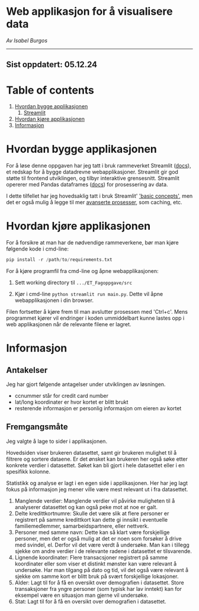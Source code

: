 Web applikasjon for å visualisere data
==============================
*Av Isabel Burgos*

----
Sist oppdatert: 05.12.24
----

# Table of contents
1. [Hvordan bygge applikasjonen](#hvordan-bygge-applikasjonen)
    1. [Streamlit](#streamlit)
2. [Hvordan kjøre applikasjonen](#hvordan-kjøre-applikasjonen)
3. [Informasjon](#informasjon)


# Hvordan bygge applikasjonen
For å løse denne oppgaven har jeg tatt i bruk rammeverket Streamlit ([docs](https://docs.streamlit.io/)), et redskap for å bygge datadrevne webapplikasjoner. Streamlit gir god støtte til frontend utviklingen, og tilbyr interaktive grensesnitt. Streamlit opererer med Pandas dataframes ([docs](https://pandas.pydata.org/docs/reference/frame.html)) for prosessering av data.

I dette tilfellet har jeg hovedsaklig tatt i bruk Streamlit' ['basic concepts'](https://docs.streamlit.io/get-started/fundamentals/main-concepts), men det er også mulig å legge til mer [avanserte prosesser](https://docs.streamlit.io/get-started/fundamentals/advanced-concepts), som caching, etc.

# Hvordan kjøre applikasjonen
For å forsikre at man har de nødvendige rammeverkene, bør man kjøre følgende kode i cmd-line:
```python
pip install -r /path/to/requirements.txt
```

For å kjøre programfil fra cmd-line og åpne webapplikasjonen:
1. Sett working directory til `.../ET_Fagoppgave/src`

2. Kjør i cmd-line ```python streamlit run main.py```. Dette vil åpne webapplikasjonen i din browser.

Filen fortsetter å kjøre frem til man avslutter prosessen med 'Ctrl+c'. Mens programmet kjører vil endringer i koden ummiddelbart kunne lastes opp i web applikasjonen når de relevante filene er lagret. 

# Informasjon
## Antakelser
Jeg har gjort følgende antagelser under utviklingen av løsningen.
- ccnummer står for credit card number
- lat/long koordinater er hvor kortet er blitt brukt
- resterende informasjon er personlig informasjon om eieren av kortet

## Fremgangsmåte
Jeg valgte å lage to sider i applikasjonen. 

Hovedsiden viser brukeren datasettet, samt gir brukeren mulighet til å filtrere og sortere dataene. Er det ønsket kan brukeren her også søke etter konkrete verdier i datasettet. Søket kan bli gjort i hele datasettet eller i en spesifikk kolonne.

Statistikk og analyse er lagt i en egen side i applikasjonen. Her har jeg lagt fokus på informasjon jeg mener ville være mest relevant ut i fra datasettet.
1. Manglende verdier: Manglende verdier vil påvirke muligheten til å analyserer datasettet og kan også peke mot at noe er galt.
2. Delte kredittkortnumre: Skulle det være slik at flere personer er registrert på samme kredittkort kan dette gi innsikt i eventuelle familiemedlemmer, samarbeidspartnere, eller nettverk.
3. Personer med samme navn: Dette kan så klart være forskjellige personer, men det er også mulig at det er noen som forsøker å drive med svindel, el. Derfor vil det være verdt å undersøke. Man kan i tillegg sjekke om andre verdier i de relevante radene i datasettet er tilsvarende.
4. Lignende koordinater: Flere transacsjoner registrert på samme koordinater eller som viser et distinkt mønster kan være relevant å undersøke. Har man tilgang på dato og tid, vil det også være relevant å sjekke om samme kort er blitt bruk på svært forskjellige lokasjoner.
5. Alder: Lagt til for å få en oversikt over demografien i datasettet. Store transaksjoner fra yngre personer (som typisk har lav inntekt) kan for eksempel være en situasjon man gjerne vil undersøke.
6. Stat: Lagt til for å få en oversikt over demografien i datasettet.
